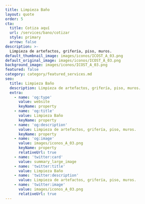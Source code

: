 ```yaml
---
title: Limpieza Baño
layout: quote
order: 5
cta:
  title: Cotiza aquí
  url: /services/bano/cotizar
  style: primary
  arrow: false
description: >-
  Limpieza de artefactos, grifería, piso, muros.
default_thumbnail_image: images/iconos/ICOST_A_03.png
default_original_image: images/iconos/ICOST_A_03.png
background_image: images/iconos/ICOST_A_03.png
featured: false
category: category/featured_services.md
seo:
  title: Limpieza Baño
  description: Limpieza de artefactos, grifería, piso, muros.
  extra:
    - name: 'og:type'
      value: website
      keyName: property
    - name: 'og:title'
      value: Limpieza Baño
      keyName: property
    - name: 'og:description'
      value: Limpieza de artefactos, grifería, piso, muros.
      keyName: property
    - name: 'og:image'
      value: images/iconos_A_03.png
      keyName: property
      relativeUrl: true
    - name: 'twitter:card'
      value: summary_large_image
    - name: 'twitter:title'
      value: Limpieza Baño
    - name: 'twitter:description'
      value: Limpieza de artefactos, grifería, piso, muros.
    - name: 'twitter:image'
      value: images/iconos_A_03.png
      relativeUrl: true
---
```

